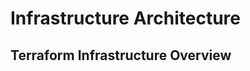Infrastructure Architecture
===========================

Terraform Infrastructure Overview
---------------------------------

<!-- ![diagram](assets/infra.png) -->


